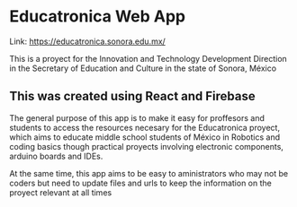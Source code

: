 # Educatronica Web App

Link: https://educatronica.sonora.edu.mx/

This is a proyect for the Innovation and Technology Development Direction 
in the Secretary of Education and Culture in the state of Sonora, México

## This was created using React and Firebase

The general purpose of this app is to make it easy for proffesors and students to access
the resources necesary for the Educatronica proyect, which aims to educate middle school
students of México in Robotics and coding basics though practical proyects
involving electronic components, arduino boards and IDEs.

At the same time, this app aims to be easy to aministrators who may not be coders but 
need to update files and urls to keep the information on the proyect relevant at all times
